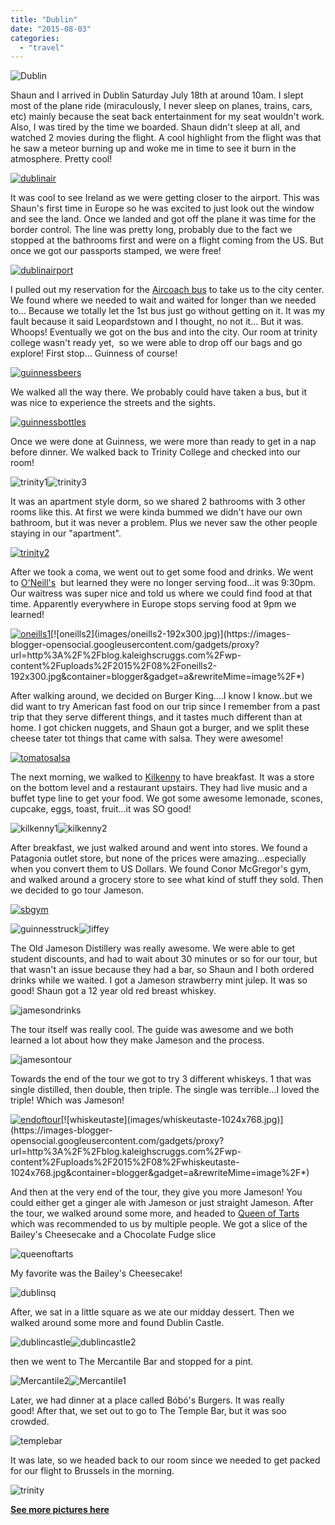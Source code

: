 ```yaml
---
title: "Dublin"
date: "2015-08-03"
categories: 
  - "travel"
---
```


![Dublin](images/dublinCBR.png)

Shaun and I arrived in Dublin Saturday July 18th at around 10am. I slept most of the plane ride (miraculously, I never sleep on planes, trains, cars, etc) mainly because the seat back entertainment for my seat wouldn't work. Also, I was tired by the time we boarded. Shaun didn't sleep at all, and watched 2 movies during the flight. A cool highlight from the flight was that he saw a meteor burning up and woke me in time to see it burn in the atmosphere. Pretty cool!

[![dublinair](images/dublinair.jpg)](https://images-blogger-opensocial.googleusercontent.com/gadgets/proxy?url=http%3A%2F%2Fblog.kaleighscruggs.com%2Fwp-content%2Fuploads%2F2015%2F08%2Fdublinair.jpg&container=blogger&gadget=a&rewriteMime=image%2F*)

It was cool to see Ireland as we were getting closer to the airport. This was Shaun's first time in Europe so he was excited to just look out the window and see the land. Once we landed and got off the plane it was time for the border control. The line was pretty long, probably due to the fact we stopped at the bathrooms first and were on a flight coming from the US. But once we got our passports stamped, we were free!

[![dublinairport](images/dublinairport-300x225.jpg)](https://images-blogger-opensocial.googleusercontent.com/gadgets/proxy?url=http%3A%2F%2Fblog.kaleighscruggs.com%2Fwp-content%2Fuploads%2F2015%2F08%2Fdublinairport-300x225.jpg&container=blogger&gadget=a&rewriteMime=image%2F*)

I pulled out my reservation for the [Aircoach bus](http://www.aircoach.ie/) to take us to the city center. We found where we needed to wait and waited for longer than we needed to... Because we totally let the 1st bus just go without getting on it. It was my fault because it said Leopardstown and I thought, no not it... But it was. Whoops! Eventually we got on the bus and into the city. Our room at trinity college wasn't ready yet,  so we were able to drop off our bags and go explore! First stop... Guinness of course!

[![guinnessbeers](images/guinnessbeers-300x225.jpg)](https://images-blogger-opensocial.googleusercontent.com/gadgets/proxy?url=http%3A%2F%2Fblog.kaleighscruggs.com%2Fwp-content%2Fuploads%2F2015%2F08%2Fguinnessbeers-300x225.jpg&container=blogger&gadget=a&rewriteMime=image%2F*)

We walked all the way there. We probably could have taken a bus, but it was nice to experience the streets and the sights.

[![guinnessbottles](images/guinnessbottles-300x225.jpg)](https://images-blogger-opensocial.googleusercontent.com/gadgets/proxy?url=http%3A%2F%2Fblog.kaleighscruggs.com%2Fwp-content%2Fuploads%2F2015%2F08%2Fguinnessbottles-300x225.jpg&container=blogger&gadget=a&rewriteMime=image%2F*)

Once we were done at Guinness, we were more than ready to get in a nap before dinner. We walked back to Trinity College and checked into our room!

![trinity1](images/trinity1-300x169.jpg)![trinity3](images/trinity3-300x169.jpg)

It was an apartment style dorm, so we shared 2 bathrooms with 3 other rooms like this. At first we were kinda bummed we didn't have our own bathroom, but it was never a problem. Plus we never saw the other people staying in our "apartment".

[![trinity2](images/trinity2-e1438737191904-169x300.jpg)](https://images-blogger-opensocial.googleusercontent.com/gadgets/proxy?url=http%3A%2F%2Fblog.kaleighscruggs.com%2Fwp-content%2Fuploads%2F2015%2F08%2Ftrinity2-e1438737191904-169x300.jpg&container=blogger&gadget=a&rewriteMime=image%2F*)

After we took a coma, we went out to get some food and drinks. We went to [O'Neill's](http://www.oneillsdublin.com/)  but learned they were no longer serving food...it was 9:30pm. Our waitress was super nice and told us where we could find food at that time. Apparently everywhere in Europe stops serving food at 9pm we learned!

[![oneills1](images/oneills1-177x300.jpg)](https://images-blogger-opensocial.googleusercontent.com/gadgets/proxy?url=http%3A%2F%2Fblog.kaleighscruggs.com%2Fwp-content%2Fuploads%2F2015%2F08%2Foneills1-177x300.jpg&container=blogger&gadget=a&rewriteMime=image%2F*)[![oneills2](images/oneills2-192x300.jpg)](https://images-blogger-opensocial.googleusercontent.com/gadgets/proxy?url=http%3A%2F%2Fblog.kaleighscruggs.com%2Fwp-content%2Fuploads%2F2015%2F08%2Foneills2-192x300.jpg&container=blogger&gadget=a&rewriteMime=image%2F*)

After walking around, we decided on Burger King....I know I know..but we did want to try American fast food on our trip since I remember from a past trip that they serve different things, and it tastes much different than at home. I got chicken nuggets, and Shaun got a burger, and we split these cheese tater tot things that came with salsa. They were awesome!

[![tomatosalsa](images/tomatosalse-300x225.jpg)](https://images-blogger-opensocial.googleusercontent.com/gadgets/proxy?url=http%3A%2F%2Fblog.kaleighscruggs.com%2Fwp-content%2Fuploads%2F2015%2F08%2Ftomatosalse-300x225.jpg&container=blogger&gadget=a&rewriteMime=image%2F*)

The next morning, we walked to [Kilkenny](http://www.kilkennyshop.com/) to have breakfast. It was a store on the bottom level and a restaurant upstairs. They had live music and a buffet type line to get your food. We got some awesome lemonade, scones, cupcake, eggs, toast, fruit...it was SO good!

![kilkenny1](images/kilkenny1-173x300.jpg)![kilkenny2](images/kilkenny2-169x300.jpg)

After breakfast, we just walked around and went into stores. We found a Patagonia outlet store, but none of the prices were amazing...especially when you convert them to US Dollars. We found Conor McGregor's gym, and walked around a grocery store to see what kind of stuff they sold. Then we decided to go tour Jameson.

[![sbgym](images/sbgym-192x300.jpg)](https://images-blogger-opensocial.googleusercontent.com/gadgets/proxy?url=http%3A%2F%2Fblog.kaleighscruggs.com%2Fwp-content%2Fuploads%2F2015%2F08%2Fsbgym-192x300.jpg&container=blogger&gadget=a&rewriteMime=image%2F*)

![guinnesstruck](images/guinnesstruck-1024x492.jpg)![liffey](images/liffey-1024x560.jpg)

The Old Jameson Distillery was really awesome. We were able to get student discounts, and had to wait about 30 minutes or so for our tour, but that wasn't an issue because they had a bar, so Shaun and I both ordered drinks while we waited. I got a Jameson strawberry mint julep. It was so good! Shaun got a 12 year old red breast whiskey.

![jamesondrinks](images/jamesondrinks-1024x576.jpg)

The tour itself was really cool. The guide was awesome and we both learned a lot about how they make Jameson and the process.

![jamesontour](images/jamesontour-1024x1024.jpg)

Towards the end of the tour we got to try 3 different whiskeys. 1 that was single distilled, then double, then triple. The single was terrible...I loved the triple! Which was Jameson!

[![endoftour](images/endoftour.jpg)](https://images-blogger-opensocial.googleusercontent.com/gadgets/proxy?url=http%3A%2F%2Fblog.kaleighscruggs.com%2Fwp-content%2Fuploads%2F2015%2F08%2Fendoftour.jpg&container=blogger&gadget=a&rewriteMime=image%2F*)[![whiskeutaste](images/whiskeutaste-1024x768.jpg)](https://images-blogger-opensocial.googleusercontent.com/gadgets/proxy?url=http%3A%2F%2Fblog.kaleighscruggs.com%2Fwp-content%2Fuploads%2F2015%2F08%2Fwhiskeutaste-1024x768.jpg&container=blogger&gadget=a&rewriteMime=image%2F*)

And then at the very end of the tour, they give you more Jameson! You could either get a ginger ale with Jameson or just straight Jameson. After the tour, we walked around some more, and headed to [Queen of Tarts](http://www.queenoftarts.ie/) which was recommended to us by multiple people. We got a slice of the Bailey's Cheesecake and a Chocolate Fudge slice

![queenoftarts](images/queenoftarts-1024x1024.jpg)

My favorite was the Bailey's Cheesecake!

![dublinsq](images/dublinsq-1024x570.jpg)

After, we sat in a little square as we ate our midday dessert. Then we walked around some more and found Dublin Castle.

![dublincastle](images/dublincastle.jpg)![dublincastle2](images/dublincastle2.jpg)

then we went to The Mercantile Bar and stopped for a pint.

![Mercantile2](images/Mercantile2.jpg)![Mercantile1](images/Mercantile1.jpg)

Later, we had dinner at a place called Bóbó's Burgers. It was really good! After that, we set out to go to The Temple Bar, but it was soo crowded.

![templebar](images/templebar.jpg)

It was late, so we headed back to our room since we needed to get packed for our flight to Brussels in the morning.

![trinity](images/trinity.jpg)

[**See more pictures here**](https://www.instagram.com/explore/tags/scruggsdoeurope/)
